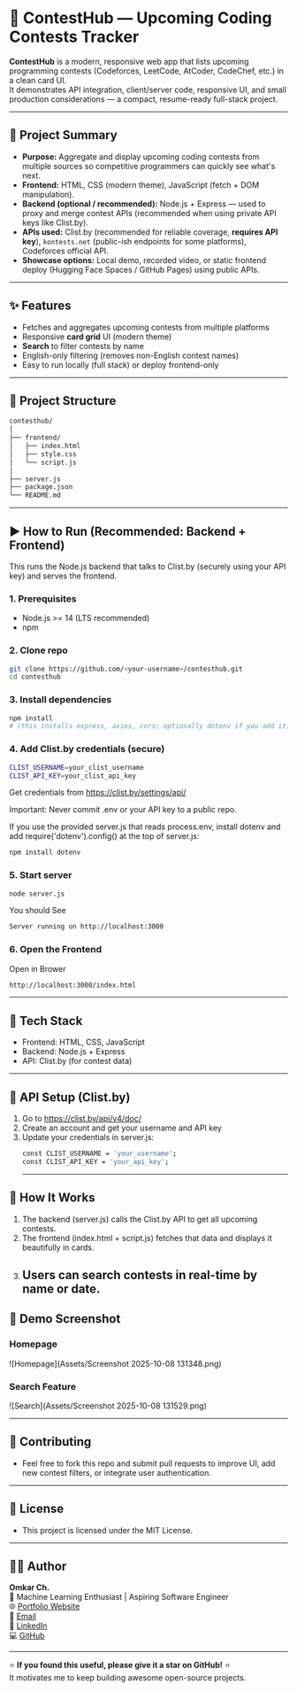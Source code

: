 # 🚀 ContestHub — Upcoming Coding Contests Tracker

**ContestHub** is a modern, responsive web app that lists upcoming programming contests (Codeforces, LeetCode, AtCoder, CodeChef, etc.) in a clean card UI.  
It demonstrates API integration, client/server code, responsive UI, and small production considerations — a compact, resume-ready full-stack project.

---

## 🔎 Project Summary

- **Purpose:** Aggregate and display upcoming coding contests from multiple sources so competitive programmers can quickly see what's next.
- **Frontend:** HTML, CSS (modern theme), JavaScript (fetch + DOM manipulation).
- **Backend (optional / recommended):** Node.js + Express — used to proxy and merge contest APIs (recommended when using private API keys like Clist.by).
- **APIs used:** Clist.by (recommended for reliable coverage, **requires API key**), `kontests.net` (public-ish endpoints for some platforms), Codeforces official API.
- **Showcase options:** Local demo, recorded video, or static frontend deploy (Hugging Face Spaces / GitHub Pages) using public APIs.

---

## ✨ Features

- Fetches and aggregates upcoming contests from multiple platforms
- Responsive **card grid** UI (modern theme)
- **Search** to filter contests by name
- English-only filtering (removes non-English contest names)
- Easy to run locally (full stack) or deploy frontend-only

---

## 📁 Project Structure

```bash
contesthub/
│
├── frontend/
│   ├── index.html
│   ├── style.css
│   └── script.js
│
├── server.js
├── package.json
└── README.md
```

---

## ▶️ How to Run (Recommended: Backend + Frontend)

This runs the Node.js backend that talks to Clist.by (securely using your API key) and serves the frontend.

### 1. Prerequisites

- Node.js >= 14 (LTS recommended)
- npm

### 2. Clone repo

```bash
git clone https://github.com/<your-username>/contesthub.git
cd contesthub
```
###  3. Install dependencies
```bash
npm install
# (this installs express, axios, cors; optionally dotenv if you add it)
```
### 4. Add Clist.by credentials (secure)
```bash
CLIST_USERNAME=your_clist_username
CLIST_API_KEY=your_clist_api_key
```
Get credentials from https://clist.by/settings/api/

Important: Never commit .env or your API key to a public repo.

If you use the provided server.js that reads process.env, install dotenv and add require('dotenv').config() at the top of server.js:
```bash
npm install dotenv

```
### 5. Start server
```bash
node server.js
```
You should See
```bash
Server running on http://localhost:3000

```
### 6. Open the Frontend
Open in Brower
```bash
http://localhost:3000/index.html

```
---
## 🧩 Tech Stack
- Frontend: HTML, CSS, JavaScript
- Backend: Node.js + Express
- API: Clist.by (for contest data)

---
## 🔑 API Setup (Clist.by)
1. Go to https://clist.by/api/v4/doc/
2. Create an account and get your username and API key
3. Update your credentials in server.js:
   ```bash
   const CLIST_USERNAME = 'your_username';
   const CLIST_API_KEY = 'your_api_key';
   ```
   ---
## 🧭 How It Works
1. The backend (server.js) calls the Clist.by API to get all upcoming contests.
2. The frontend (index.html + script.js) fetches that data and displays it beautifully in cards.
3. Users can search contests in real-time by name or date.
   ---
   
## 📸 Demo Screenshot
### Homepage
![Homepage](Assets/Screenshot 2025-10-08 131348.png)

### Search Feature
![Search](Assets/Screenshot 2025-10-08 131529.png)

---

 ## 🤝 Contributing
   - Feel free to fork this repo and submit pull requests to improve UI, add new contest filters, or integrate user authentication.
   
---

## 📜 License
   - This project is licensed under the MIT License.
   
---

## 👨‍💻 Author

**Omkar Ch.**  
💼 Machine Learning Enthusiast | Aspiring Software Engineer  
🌐 [Portfolio Website](https://omkar-ai-vision.lovable.app/)  
📧 [Email](mailto:chomkar1872@gmail.com)  
🔗 [LinkedIn](https://www.linkedin.com/in/omkar1872/)  
💻 [GitHub](https://github.com/omkar1872)

---

⭐ **If you found this useful, please give it a star on GitHub!** ⭐  
It motivates me to keep building awesome open-source projects.






  
